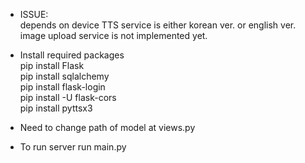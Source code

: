 * ISSUE: <br />
depends on device TTS service is either korean ver. or english ver. <br />
image upload service is not implemented yet. <br />

* Install required packages <br />
pip install Flask <br />
pip install sqlalchemy <br />
pip install flask-login <br />
pip install -U flask-cors <br />
pip install pyttsx3 <br />

* Need to change path of model at views.py

* To run server run main.py

